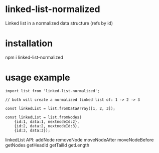 # linked-list-normalized

Linked list in a normalized data structure (refs by id)

# installation

npm i linked-list-normalized

# usage example

```
import list from 'linked-list-normalized';

// both will create a normalized linked list of: 1 -> 2 -> 3

const linkedList = list.fromDataArray([1, 2, 3]);

const linkedList = list.fromNodes(
    {id:1, data:1, nextnodeId:2},
    {id:2, data:2, nextnodeId:3},
    {id:3, data:3});
```

linkedList API:
addNode
removeNode
moveNodeAfter
moveNodeBefore
getNodes
getHeadId
getTailId
getLength
